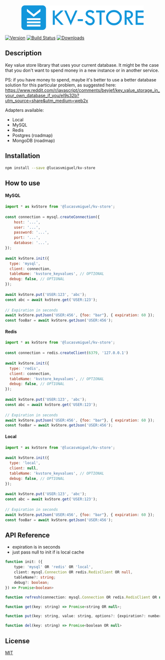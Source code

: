 <p align="center"><img src="logo/horizontal.png" alt="kv-store" height="80px"></p>

[![Version](https://img.shields.io/npm/v/@lucasvmiguel/kv-store.svg)](https://www.npmjs.org/package/@lucasvmiguel/kv-store)
[![Build Status](https://travis-ci.org/lucasvmiguel/kv-store.svg?branch=master)](https://travis-ci.org/lucasvmiguel/kv-store)
[![Downloads](https://img.shields.io/npm/dm/@lucasvmiguel/kv-store.svg)](https://www.npmjs.org/package/@lucasvmiguel/kv-store)

## Description
Key value store library that uses your current database. It might be the case that you don't want to spend money in a new instance or in another service.

PS: if you have money to spend, maybe it's better to use a better database solution for this particular problem, as suggested here: https://www.reddit.com/r/javascript/comments/beyjef/key_value_storage_in_your_own_database_if_you/el9s32b?utm_source=share&utm_medium=web2x

Adapters available:
* Local
* MySQL
* Redis
* Postgres (roadmap)
* MongoDB (roadmap)

## Installation

```bash
npm install --save @lucasvmiguel/kv-store
```

## How to use

#### MySQL
```js
import * as kvStore from '@lucasvmiguel/kv-store';

const connection = mysql.createConnection({
    host: '...',
    user: '...',
    password: '...',
    port: '...',
    database: '...',
});

await kvStore.init({
  type: 'mysql',
  client: connection,
  tableName: 'kvstore_keyvalues', // OPTIONAL
  debug: false, // OPTIONAL
});

await kvStore.put('USER:123', 'abc');
const abc = await kvStore.get('USER:123');

// Expiration in seconds
await kvStore.putJson('USER:456', {foo: "bar"}, { expiration: 60 });
const fooBar = await kvStore.getJson('USER:456');
```

#### Redis
```js
import * as kvStore from '@lucasvmiguel/kv-store';

const connection = redis.createClient(6379, '127.0.0.1')

await kvStore.init({
  type: 'redis',
  client: connection,
  tableName: 'kvstore_keyvalues', // OPTIONAL
  debug: false, // OPTIONAL
});

await kvStore.put('USER:123', 'abc');
const abc = await kvStore.get('USER:123');

// Expiration in seconds
await kvStore.putJson('USER:456', {foo: "bar"}, { expiration: 60 });
const fooBar = await kvStore.getJson('USER:456');
```

#### Local
```js
import * as kvStore from '@lucasvmiguel/kv-store';

await kvStore.init({
  type: 'local',
  client: null,
  tableName: 'kvstore_keyvalues', // OPTIONAL
  debug: false, // OPTIONAL
});

await kvStore.put('USER:123', 'abc');
const abc = await kvStore.get('USER:123');

// Expiration in seconds
await kvStore.putJson('USER:456', {foo: "bar"}, { expiration: 60 });
const fooBar = await kvStore.getJson('USER:456');
```

## API Reference

* expiration is in seconds
* just pass null to init if is local cache

```typescript
function init: ({
    type: 'mysql' OR 'redis' OR 'local',
    client: mysql.Connection OR redis.RedisClient OR null,
    tableName?: string;
    debug?: boolean;
}) => Promise<boolean>
```

```js
function refresh(connection: mysql.Connection OR redis.RedisClient OR null) => Promise<boolean>
```

```js
function get(key: string) => Promise<string OR null>;
```

```js
function put(key: string, value: string, options?: {expiration?: number}) => Promise<boolean>
```

```js
function del(key: string) => Promise<boolean OR null>
```

## License

[MIT](LICENSE)

